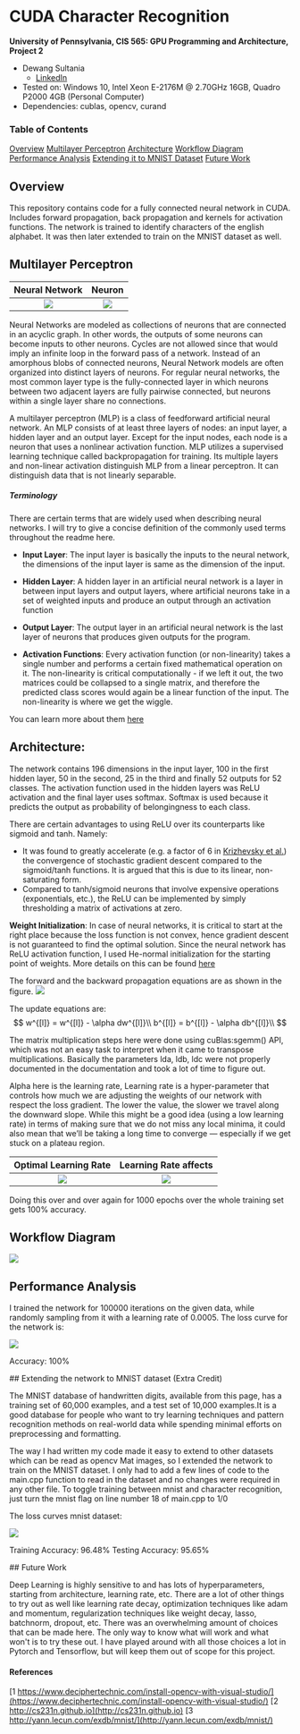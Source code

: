 CUDA Character Recognition
======================

**University of Pennsylvania, CIS 565: GPU Programming and Architecture, Project 2**

* Dewang Sultania
  * [LinkedIn](https://www.linkedin.com/in/dewang-sultania/)
* Tested on: Windows 10, Intel Xeon E-2176M @ 2.70GHz 16GB, Quadro P2000 4GB (Personal Computer)
* Dependencies: cublas, opencv, curand

### Table of Contents
[Overview](#overview)
[Multilayer Perceptron](#mlp)
[Architecture](#architecture)
[Workflow Diagram](#workflow)
[Performance Analysis](#performance)
[Extending it to MNIST Dataset](#mnist)
[Future Work](#future)

<a name = "overview"/>

## Overview

This repository contains code for a fully connected neural network in CUDA. Includes forward propagation, back propagation and kernels for activation functions. The network is trained to identify characters of the english alphabet. It was then later extended to train on the MNIST dataset as well.

<a name = "mlp"/>

## Multilayer Perceptron

Neural Network             |  Neuron
:-------------------------:|:-------------------------:
![](img/neural_network.JPG) | ![](img/neuron.JPG)


Neural Networks are modeled as collections of neurons that are connected in an acyclic graph. In other words, the outputs of some neurons can become inputs to other neurons. Cycles are not allowed since that would imply an infinite loop in the forward pass of a network. Instead of an amorphous blobs of connected neurons, Neural Network models are often organized into distinct layers of neurons. For regular neural networks, the most common layer type is the fully-connected layer in which neurons between two adjacent layers are fully pairwise connected, but neurons within a single layer share no connections.

A multilayer perceptron (MLP) is a class of feedforward artificial neural network. An MLP consists of at least three layers of nodes: an input layer, a hidden layer and an output layer. Except for the input nodes, each node is a neuron that uses a nonlinear activation function. MLP utilizes a supervised learning technique called backpropagation for training. Its multiple layers and non-linear activation distinguish MLP from a linear perceptron. It can distinguish data that is not linearly separable.

##### Terminology

There are certain terms that are widely used when describing neural networks. I will try to give a concise definition of the commonly used terms throughout the readme here.

- **Input Layer**:  The input layer is basically the inputs to the neural network, the dimensions of the input layer is same as the dimension of the input.

- **Hidden Layer**: A hidden layer in an artificial neural network is a layer in between input layers and output layers, where artificial neurons take in a set of weighted inputs and produce an output through an activation function

- **Output Layer**:  The output layer in an artificial neural network is the last layer of neurons that produces given outputs for the program.

- **Activation Functions**:  Every activation function (or non-linearity) takes a single number and performs a certain fixed mathematical operation on it. The non-linearity is critical computationally - if we left it out, the two matrices could be collapsed to a single matrix, and therefore the predicted class scores would again be a linear function of the input. The non-linearity is where we get the wiggle.

You can learn more about them [here](http://cs231n.github.io)

<a name = "architecture"/>

## Architecture:

The network contains 196 dimensions in the input layer, 100 in the first hidden layer, 50 in the second, 25 in the third and finally 52 outputs for 52 classes. The activation function used in the hidden layers was ReLU activation and the final layer uses softmax. Softmax is used because it predicts the output as probability of belongingness to each class.

There are certain advantages to using ReLU over its counterparts like sigmoid and tanh. Namely:

- It was found to greatly accelerate (e.g. a factor of 6 in [Krizhevsky et al.](http://www.cs.toronto.edu/~fritz/absps/imagenet.pdf)) the convergence of stochastic gradient descent compared to the sigmoid/tanh functions. It is argued that this is due to its linear, non-saturating form.
- Compared to tanh/sigmoid neurons that involve expensive operations (exponentials, etc.), the ReLU can be implemented by simply thresholding a matrix of activations at zero.

**Weight Initialization**: In case of neural networks, it is critical to start at the right place because the loss function is not convex, hence gradient descent is not guaranteed to find the optimal solution. Since the neural network has ReLU activation function, I used He-normal initialization for the starting point of weights. More details on this can be found [here](https://medium.com/@prateekvishnu/xavier-and-he-normal-he-et-al-initialization-8e3d7a087528)

The forward and the backward propagation equations are as shown in the figure.
 ![](img/for_back.JPG)

The update equations are:
$$
w^{[l]} = w^{[l]} - \alpha dw^{[l]}\\
b^{[l]} = b^{[l]} - \alpha db^{[l]}\\
$$

The matrix multiplication steps here were done using cuBlas:sgemm() API, which was not an easy task to interpret when it came to transpose multiplications. Basically the parameters lda, ldb, ldc were not properly documented in the documentation and took a lot of time to figure out.

Alpha here is the learning rate, Learning rate is a hyper-parameter that controls how much we are adjusting the weights of our network with respect the loss gradient. The lower the value, the slower we travel along the downward slope. While this might be a good idea (using a low learning rate) in terms of making sure that we do not miss any local minima, it could also mean that we’ll be taking a long time to converge — especially if we get stuck on a plateau region.


Optimal Learning Rate             |  Learning Rate affects
:-------------------------:|:-------------------------:
![](img/learning_rate.png) | ![](img/lr.png)

Doing this over and over again for 1000 epochs over the whole training set gets 100% accuracy.

<a name = "workflow"/>

## Workflow Diagram

![](img/workflow.png)

<a name = "performance">

## Performance Analysis

I trained the network for 100000 iterations on the given data, while randomly sampling from it with a learning rate of 0.0005. The loss curve for the network is:

![](img/loss_charac.png)

Accuracy:  100%

<a name = "mnist">
## Extending the network to MNIST dataset (Extra Credit)

The MNIST database of handwritten digits, available from this page, has a training set of 60,000 examples, and a test set of 10,000 examples.It is a good database for people who want to try learning techniques and pattern recognition methods on real-world data while spending minimal efforts on preprocessing and formatting. 

The way I had written my code made it easy to extend to other datasets which can be read as opencv Mat images, so I extended the network to train on the MNIST dataset. I only had to add a few lines of code to the main.cpp function to read in the dataset and no changes were required in any other file. To toggle training between mnist and character recognition, just turn the mnist flag on line number 18 of main.cpp to 1/0

The loss curves mnist dataset:

![](img/loss_mnist.png)


Training Accuracy: 96.48%
Testing Accuracy: 95.65%

<a name = "future">
## Future Work

Deep Learning is highly sensitive to and has lots of hyperparameters, starting from architecture, learning rate, etc. There are a lot of other things to try out as well like learning rate decay, optimization techniques like adam and momentum, regularization techniques like weight decay, lasso, batchnorm, dropout, etc. There was an overwhelming amount of choices that can be made here. The only way to know what will work and what won't is to try these out. I have played around with all those choices a lot in Pytorch and Tensorflow, but will keep them out of scope for this project.

#### References
[1 https://www.deciphertechnic.com/install-opencv-with-visual-studio/](https://www.deciphertechnic.com/install-opencv-with-visual-studio/)
[2 http://cs231n.github.io](http://cs231n.github.io)
[3 http://yann.lecun.com/exdb/mnist/](http://yann.lecun.com/exdb/mnist/)

